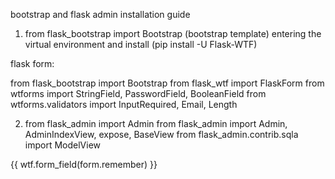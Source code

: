 bootstrap and flask admin installation guide


1. from flask_bootstrap import Bootstrap (bootstrap template)
entering the virtual environment and install (pip install -U Flask-WTF)

flask form:

from flask_bootstrap import Bootstrap
from flask_wtf import FlaskForm 
from wtforms import StringField, PasswordField, BooleanField
from wtforms.validators import InputRequired, Email, Length


2. from flask_admin import Admin
from flask_admin import Admin, AdminIndexView, expose, BaseView
from flask_admin.contrib.sqla import ModelView


{{ wtf.form_field(form.remember) }}
